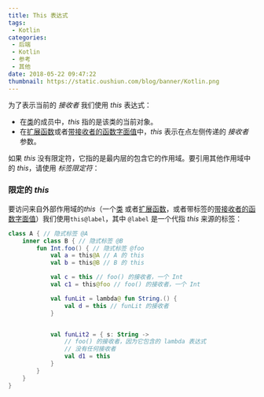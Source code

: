 ```yaml
---
title: This 表达式
tags:
 - Kotlin
categories:
 - 后端
 - Kotlin
 - 参考
 - 其他
date: 2018-05-22 09:47:22
thumbnail: https://static.oushiun.com/blog/banner/Kotlin.png
---
```


为了表示当前的 _接收者_ 我们使用 _this_ 表达式：

*   在[类](classes.html#继承)的成员中，_this_ 指的是该类的当前对象。
*   在[扩展函数](extensions.html)或者[带接收者的函数字面值](lambdas.html#带接收者的函数字面值)中，_this_ 表示在点左侧传递的 _接收者_ 参数。

如果 _this_ 没有限定符，它指的是最内层的包含它的作用域。要引用其他作用域中的 _this_，请使用 _标签限定符_：

<!-- more -->

### 限定的 _this_

要访问来自外部作用域的*this*（一个[类](classes.html) 或者[扩展函数](extensions.html)，或者带标签的[带接收者的函数字面值](lambdas.html#带接收者的函数字面值)）我们使用`this@label`，其中 `@label` 是一个<!--
-->代指 _this_ 来源的标签：

``` kotlin
class A { // 隐式标签 @A
    inner class B { // 隐式标签 @B
        fun Int.foo() { // 隐式标签 @foo
            val a = this@A // A 的 this
            val b = this@B // B 的 this

            val c = this // foo() 的接收者，一个 Int
            val c1 = this@foo // foo() 的接收者，一个 Int

            val funLit = lambda@ fun String.() {
                val d = this // funLit 的接收者
            }


            val funLit2 = { s: String ->
                // foo() 的接收者，因为它包含的 lambda 表达式
                // 没有任何接收者
                val d1 = this
            }
        }
    }
}
```
